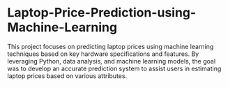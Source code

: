# Laptop-Price-Prediction-using-Machine-Learning
This project focuses on predicting laptop prices using machine learning techniques based on key hardware specifications and features. By leveraging Python, data analysis, and machine learning models, the goal was to develop an accurate prediction system to assist users in estimating laptop prices based on various attributes.

